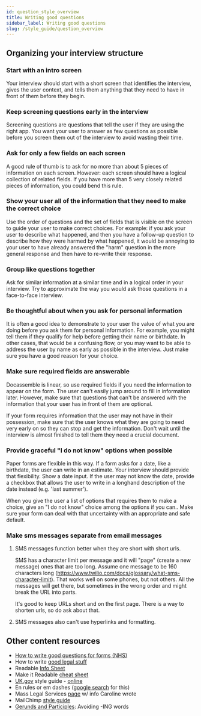 ```yaml
---
id: question_style_overview
title: Writing good questions
sidebar_label: Writing good questions
slug: /style_guide/question_overview
---
```


<!-- original: https://docs.google.com/document/d/1B-_6A5OKZ0b3s8z2S14KdRQsK7ga4nmjjthJiaZMiB8/edit#heading=h.cvtj6d8ezh8x -->

## Organizing your interview structure


### Start with an intro screen

Your interview should start with a short screen that identifies the interview,
gives the user context, and tells them anything that they need to have in front
of them before they begin.


### Keep screening questions early in the interview

Screening questions are questions that tell the user if they are using the right
app. You want your user to answer as few questions as possible before you screen
them out of the interview to avoid wasting their time.


### Ask for only a few fields on each screen

A good rule of thumb is to ask for no more than about 5 pieces of information on
each screen. However: each screen should have a logical collection of related
fields. If you have more than 5 very closely related pieces of information, you
could bend this rule.


### Show your user all of the information that they need to make the correct choice

Use the order of questions and the set of fields that is visible on the screen
to guide your user to make correct choices. For example: if you ask your user to
describe what happened, and then you have a follow-up question to describe how
they were harmed by what happened, it would be annoying to your user to have
already answered the "harm" question in the more general response and then have
to re-write their response.


### Group like questions together

Ask for similar information at a similar time and in a logical order in your
interview. Try to approximate the way you would ask those questions in a
face-to-face interview.


### Be thoughtful about when you ask for personal information

It is often a good idea to demonstrate to your user the value of what you are
doing before you ask them for personal information. For example, you might tell
them if they qualify for help before getting their name or birthdate. In other
cases, that would be a confusing flow, or you may want to be able to address the
user by name as early as possible in the interview. Just make sure you have a
good reason for your choice.


### Make sure required fields are answerable

Docassemble is linear, so use required fields if you need the information to
appear on the form. The user can't easily jump around to fill in information
later. However, make sure that questions that can't be answered with the
information that your user has in front of them are optional.

If your form requires information that the user may not have in their
possession, make sure that the user knows what they are going to need very early
on so they can stop and get the information. Don't wait until the interview is
almost finished to tell them they need a crucial document.


### Provide graceful "I do not know" options when possible

Paper forms are flexible in this way. If a form asks for a date, like a
birthdate, the user can write in an estimate. Your interview should provide that
flexibility. Show a date input. If the user may not know the date, provide a
checkbox that allows the user to write in a longhand description of the date
instead (e.g. 'last summer').

When you give the user a list of options that requires them to make a choice,
give an "I do not know" choice among the options if you can.. Make sure your
form can deal with that uncertainty with an appropriate and safe default.


### Make sms messages separate from email messages
1. SMS messages function better when they are short with short urls.

    SMS has a character limit per message and it will "page" (create a new message) ones that are too long. Assume one message to be 160 characters long (https://www.twilio.com/docs/glossary/what-sms-character-limit). That works well on some phones, but not others. All the messages will get there, but sometimes in the wrong order and might break the URL into parts.


    It's good to keep URLs short and on the first page. There is a way to shorten urls, so do ask about that.

2. SMS messages also can't use hyperlinks and formatting.


## Other content resources
* [How to write good questions for forms (NHS)](https://service-manual.nhs.uk/content/how-to-write-good-questions-for-forms)
* How to write [good legal stuff](https://www.law.indiana.edu/instruction/tanford/web/reference/how2writegood.pdf)
* Readable [Info Sheet](https://www.masslegalservices.org/system/files/library/Create%20a%20Readable%20Info%20Sheet%20in%206%20Steps.pdf)
* Make it Readable [cheat sheet](https://cheatography.com/stevem/cheat-sheets/make-it-readable/)
* [UK.gov](http://uk.gov/) style guide - [online](https://www.gov.uk/guidance/content-design/writing-for-gov-uk#date-ranges)
* En rules or em dashes ([google search](https://www.google.com/search?client=safari&rls=en&q=en+rules+or+em+dashes&ie=UTF-8&oe=UTF-8) for this)
* Mass Legal Services [page](https://www.masslegalservices.org/content/making-legal-information-readable-more-plain-language) w/ info Caroline wrote
* MailChimp [style guide](https://styleguide.mailchimp.com/word-list/)
* [Gerunds and Participles](https://www.geist.com/writers/writers-toolbox/gerunds-and-participles-avoid-ing-words/): Avoiding -ING words